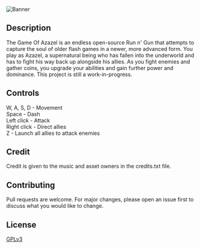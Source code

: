 ![Banner](https://i.postimg.cc/pdZ99rx7/Banner.png)
## Description

The Game Of Azazel is an endless open-source Run n' Gun that attempts to capture the soul of older flash games in a newer, more advanced form. You play as Azazel, a supernatural being who has fallen into the underworld and has to fight his way back up alongside his allies. As you fight enemies and gather coins, you upgrade your abilities and gain further power and dominance. This project is still a work-in-progress.

## Controls
W, A, S, D - Movement  
Space - Dash  
Left click - Attack  
Right click - Direct allies  
Z - Launch all allies to attack enemies

## Credit
Credit is given to the music and asset owners in the credits.txt file. 

## Contributing
Pull requests are welcome. For major changes, please open an issue first to discuss what you would like to change.

## License
[GPLv3](https://choosealicense.com/licenses/gpl-3.0/)